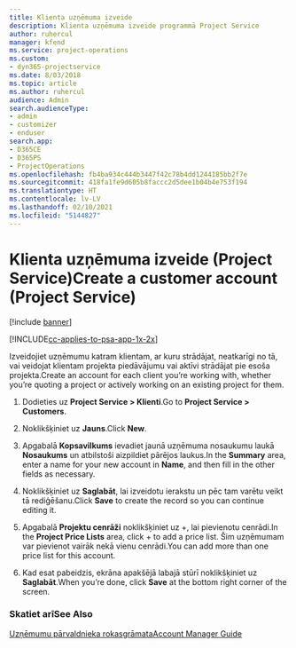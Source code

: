 ```yaml
---
title: Klienta uzņēmuma izveide
description: Klienta uzņēmuma izveide programmā Project Service
author: ruhercul
manager: kfend
ms.service: project-operations
ms.custom:
- dyn365-projectservice
ms.date: 8/03/2018
ms.topic: article
ms.author: ruhercul
audience: Admin
search.audienceType:
- admin
- customizer
- enduser
search.app:
- D365CE
- D365PS
- ProjectOperations
ms.openlocfilehash: fb4ba934c444b3447f42c78b4dd1244185bb2f7e
ms.sourcegitcommit: 418fa1fe9d605b8faccc2d5dee1b04b4e753f194
ms.translationtype: HT
ms.contentlocale: lv-LV
ms.lasthandoff: 02/10/2021
ms.locfileid: "5144827"
---
```

# <a name="create-a-customer-account-project-service"></a><span data-ttu-id="87e01-103">Klienta uzņēmuma izveide (Project Service)</span><span class="sxs-lookup"><span data-stu-id="87e01-103">Create a customer account (Project Service)</span></span>

[!include [banner](../includes/psa-now-project-operations.md)]

[!INCLUDE[cc-applies-to-psa-app-1x-2x](../includes/cc-applies-to-psa-app-1x-2x.md)]

<span data-ttu-id="87e01-104">Izveidojiet uzņēmumu katram klientam, ar kuru strādājat, neatkarīgi no tā, vai veidojat klientam projekta piedāvājumu vai aktīvi strādājat pie esoša projekta.</span><span class="sxs-lookup"><span data-stu-id="87e01-104">Create an account for each client you’re working with, whether you’re quoting a project or actively working on an existing project for them.</span></span>  
  
1.  <span data-ttu-id="87e01-105">Dodieties uz **Project Service > Klienti**.</span><span class="sxs-lookup"><span data-stu-id="87e01-105">Go to **Project Service > Customers**.</span></span>  
  
2.  <span data-ttu-id="87e01-106">Noklikšķiniet uz **Jauns**.</span><span class="sxs-lookup"><span data-stu-id="87e01-106">Click **New**.</span></span>  
  
3.  <span data-ttu-id="87e01-107">Apgabalā **Kopsavilkums** ievadiet jaunā uzņēmuma nosaukumu laukā **Nosaukums** un atbilstoši aizpildiet pārējos laukus.</span><span class="sxs-lookup"><span data-stu-id="87e01-107">In the **Summary** area, enter a name for your new account in **Name**, and then fill in the other fields as necessary.</span></span>  
  
4.  <span data-ttu-id="87e01-108">Noklikšķiniet uz **Saglabāt**, lai izveidotu ierakstu un pēc tam varētu veikt tā rediģēšanu.</span><span class="sxs-lookup"><span data-stu-id="87e01-108">Click **Save** to create the record so you can continue editing it.</span></span>  
  
5.  <span data-ttu-id="87e01-109">Apgabalā **Projektu cenrāži** noklikšķiniet uz +, lai pievienotu cenrādi.</span><span class="sxs-lookup"><span data-stu-id="87e01-109">In the **Project Price Lists** area, click + to add a price list.</span></span> <span data-ttu-id="87e01-110">Šim uzņēmumam var pievienot vairāk nekā vienu cenrādi.</span><span class="sxs-lookup"><span data-stu-id="87e01-110">You can add more than one price list for this account.</span></span>  
  
6.  <span data-ttu-id="87e01-111">Kad esat pabeidzis, ekrāna apakšējā labajā stūrī noklikšķiniet uz **Saglabāt**.</span><span class="sxs-lookup"><span data-stu-id="87e01-111">When you’re done, click **Save** at the bottom right corner of the screen.</span></span>  
  
### <a name="see-also"></a><span data-ttu-id="87e01-112">Skatiet arī</span><span class="sxs-lookup"><span data-stu-id="87e01-112">See Also</span></span>  
 [<span data-ttu-id="87e01-113">Uzņēmumu pārvaldnieka rokasgrāmata</span><span class="sxs-lookup"><span data-stu-id="87e01-113">Account Manager Guide</span></span>](../psa/account-manager-guide.md)

